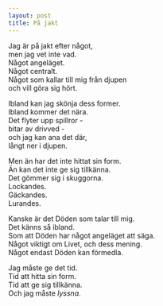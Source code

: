 ```yaml
---
layout: post
title: På jakt
---
```


Jag är på jakt efter något,  
men jag vet inte vad.  
Något angeläget.  
Något centralt.  
Något som kallar till mig från djupen   
och vill göra sig hört.  
  
Ibland kan jag skönja dess former.  
Ibland kommer det nära.  
Det flyter upp spillror -   
bitar av drivved -  
och jag kan ana det där,  
långt ner i djupen.  
  
Men än har det inte hittat sin form.  
Än kan det inte ge sig tillkänna.  
Det gömmer sig i skuggorna.  
Lockandes.   
Gäckandes.   
Lurandes.  
  
Kanske är det Döden som talar till mig.  
Det känns så ibland.  
Som att Döden har något angeläget att säga.  
Något viktigt om Livet, och dess mening.  
Något endast Döden kan förmedla.  
  
Jag måste ge det tid.  
Tid att hitta sin form.  
Tid att ge sig tillkänna.  
Och jag måste *lyssna*.  
